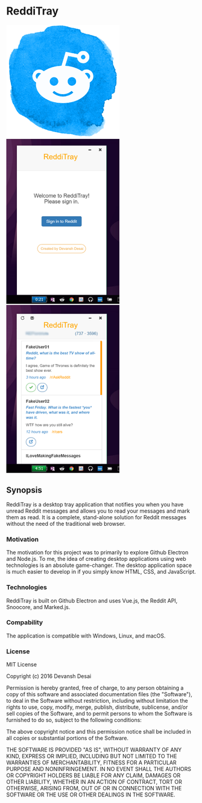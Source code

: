 # ReddiTray

<img src="https://raw.githubusercontent.com/devanshdesai/ReddiTray/master/src/img/ReddiTray.png" width="300px">
<br>
<img src="https://raw.githubusercontent.com/devanshdesai/ReddiTray/master/src/img/screenshot01.png" width="300px">&nbsp;<img src="https://raw.githubusercontent.com/devanshdesai/ReddiTray/master/src/img/screenshot02.png" width="300px">

## Synopsis
ReddiTray is a desktop tray application that notifies you when you have unread Reddit messages and allows you to read your messages and mark them as read. It is a complete, stand-alone solution for Reddit messages without the need of the traditional web browser.


### Motivation
The motivation for this project was to primarily to explore Github Electron and Node.js. To me, the idea of creating desktop applications using web technologies is an absolute game-changer. The desktop application space is much easier to develop in if you simply know HTML, CSS, and JavaScript.


### Technologies
ReddiTray is built on Github Electron and uses Vue.js, the Reddit API, Snoocore, and Marked.js.


### Compability
The application is compatible with Windows, Linux, and macOS.


### License
MIT License

Copyright (c) 2016 Devansh Desai

Permission is hereby granted, free of charge, to any person obtaining a copy
of this software and associated documentation files (the "Software"), to deal
in the Software without restriction, including without limitation the rights
to use, copy, modify, merge, publish, distribute, sublicense, and/or sell
copies of the Software, and to permit persons to whom the Software is
furnished to do so, subject to the following conditions:

The above copyright notice and this permission notice shall be included in all
copies or substantial portions of the Software.

THE SOFTWARE IS PROVIDED "AS IS", WITHOUT WARRANTY OF ANY KIND, EXPRESS OR
IMPLIED, INCLUDING BUT NOT LIMITED TO THE WARRANTIES OF MERCHANTABILITY,
FITNESS FOR A PARTICULAR PURPOSE AND NONINFRINGEMENT. IN NO EVENT SHALL THE
AUTHORS OR COPYRIGHT HOLDERS BE LIABLE FOR ANY CLAIM, DAMAGES OR OTHER
LIABILITY, WHETHER IN AN ACTION OF CONTRACT, TORT OR OTHERWISE, ARISING FROM,
OUT OF OR IN CONNECTION WITH THE SOFTWARE OR THE USE OR OTHER DEALINGS IN THE
SOFTWARE.
